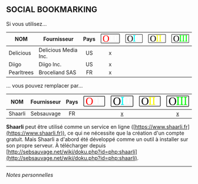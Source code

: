 ## SOCIAL BOOKMARKING

Si vous utilisez...

| NOM | Fournisseur | Pays | ![O](../img/OIII-capsule50-0.svg) | ![1](../img/OIII-capsule50-1.svg) | ![2](../img/OIII-capsule50-2.svg) | ![3](../img/OIII-capsule50-3.svg) |
| --- | ----------- | :--: | :--------------------------------: | :--------------------------------: | :--------------------------------: | :--------------------------------: |
| Delicious | Delicious Media Inc. | US | x |  |  |  |
| Diigo | Diigo Inc. | US | x |  |  |  |
| Pearltrees | Broceliand SAS | FR | x |  |  |  |

... vous pouvez remplacer par...

| NOM | Fournisseur | Pays | ![O](../img/OIII-capsule50-0.svg) | ![1](../img/OIII-capsule50-1.svg) | ![2](../img/OIII-capsule50-2.svg) | ![3](../img/OIII-capsule50-3.svg) |
| --- | ----------- | :--: | :--------------------------------: | :--------------------------------: | :--------------------------------: | :--------------------------------: |
| Shaarli | Sebsauvage | FR |  | [x](https://www.shaarli.fr) |  | [x](http://sebsauvage.net/wiki/doku.php?id=php:shaarli) |

**Shaarli** peut être utilisé comme un service en ligne ([https://www.shaarli.fr](https://www.shaarli.fr)), ce qui ne nécessite que la création d'un compte gratuit. Mais Shaarli a d'abord été développé comme un outil à installer sur son propre serveur.
À télécharger depuis [http://sebsauvage.net/wiki/doku.php?id=php:shaarli](http://sebsauvage.net/wiki/doku.php?id=php:shaarli).

---
*Notes personnelles*